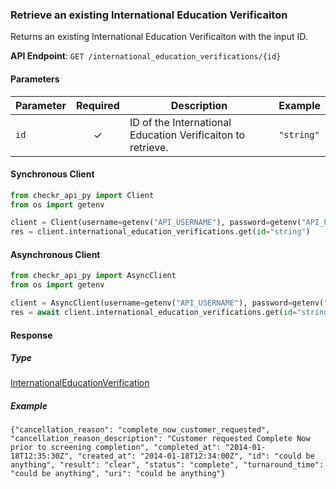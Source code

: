 
### Retrieve an existing International Education Verificaiton <a name="get"></a>

Returns an existing International Education Verificaiton with the input ID.


**API Endpoint**: `GET /international_education_verifications/{id}`

#### Parameters

| Parameter | Required | Description | Example |
|-----------|:--------:|-------------|--------|
| `id` | ✓ | ID of the International Education Verificaiton to retrieve. | `"string"` |

#### Synchronous Client

```python
from checkr_api_py import Client
from os import getenv

client = Client(username=getenv("API_USERNAME"), password=getenv("API_PASSWORD"))
res = client.international_education_verifications.get(id="string")

```

#### Asynchronous Client

```python
from checkr_api_py import AsyncClient
from os import getenv

client = AsyncClient(username=getenv("API_USERNAME"), password=getenv("API_PASSWORD"))
res = await client.international_education_verifications.get(id="string")

```

#### Response

##### Type
[InternationalEducationVerification](/checkr_api_py/types/models/international_education_verification.py)

##### Example
`{"cancellation_reason": "complete_now_customer_requested", "cancellation_reason_description": "Customer requested Complete Now prior to screening completion", "completed_at": "2014-01-18T12:35:30Z", "created_at": "2014-01-18T12:34:00Z", "id": "could be anything", "result": "clear", "status": "complete", "turnaround_time": "could be anything", "uri": "could be anything"}`
